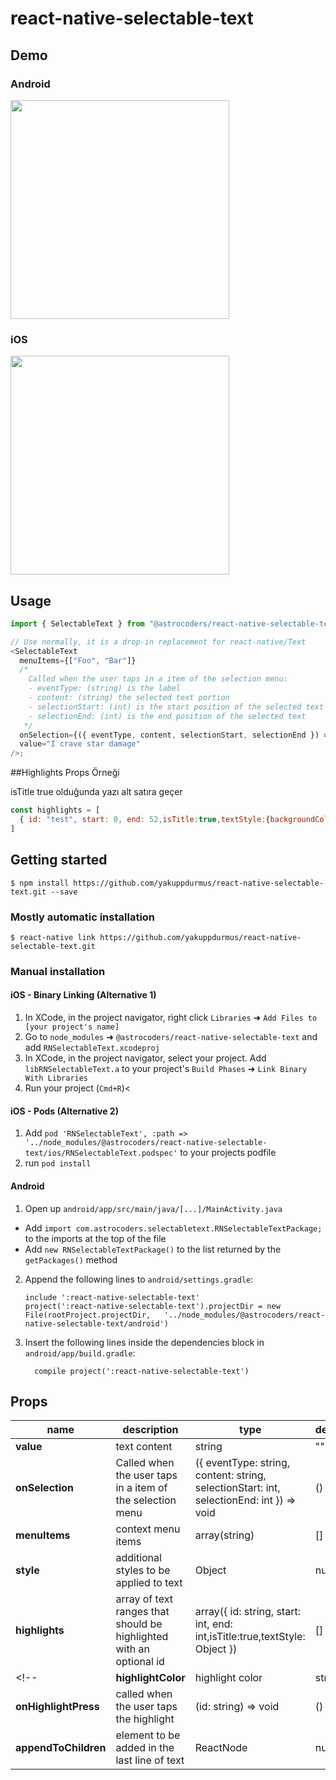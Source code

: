 
# react-native-selectable-text

## Demo

### Android

<img src="https://github.com/Astrocoders/react-native-selectable-text/raw/master/Demo/demo_android.gif" width="350px" />

### iOS

<img src="https://user-images.githubusercontent.com/16995184/54835973-055e7480-4ca2-11e9-8d55-c4f7a67c2847.gif" width="350px" />

## Usage

```javascript
import { SelectableText } from "@astrocoders/react-native-selectable-text";

// Use normally, it is a drop-in replacement for react-native/Text
<SelectableText
  menuItems={["Foo", "Bar"]}
  /* 
    Called when the user taps in a item of the selection menu:
    - eventType: (string) is the label
    - content: (string) the selected text portion
    - selectionStart: (int) is the start position of the selected text
    - selectionEnd: (int) is the end position of the selected text
   */
  onSelection={({ eventType, content, selectionStart, selectionEnd }) => {}}
  value="I crave star damage"
/>;
```

##Highlights Props Örneği

isTitle true olduğunda yazı alt satıra geçer 

```javascript
const highlights = [
  { id: "test", start: 0, end: 52,isTitle:true,textStyle:{backgroundColor: '#a0a',fontSize:50,lineHeight:50,} }
]
```

## Getting started

`$ npm install https://github.com/yakuppdurmus/react-native-selectable-text.git --save`

### Mostly automatic installation

`$ react-native link https://github.com/yakuppdurmus/react-native-selectable-text.git`

### Manual installation

#### iOS - Binary Linking (Alternative 1)

1. In XCode, in the project navigator, right click `Libraries` ➜ `Add Files to [your project's name]`
2. Go to `node_modules` ➜ `@astrocoders/react-native-selectable-text` and add `RNSelectableText.xcodeproj`
3. In XCode, in the project navigator, select your project. Add `libRNSelectableText.a` to your project's `Build Phases` ➜ `Link Binary With Libraries`
4. Run your project (`Cmd+R`)<

#### iOS - Pods (Alternative 2)

1. Add `pod 'RNSelectableText', :path => '../node_modules/@astrocoders/react-native-selectable-text/ios/RNSelectableText.podspec'` to your projects podfile
2. run `pod install`

#### Android

1. Open up `android/app/src/main/java/[...]/MainActivity.java`

- Add `import com.astrocoders.selectabletext.RNSelectableTextPackage;` to the imports at the top of the file
- Add `new RNSelectableTextPackage()` to the list returned by the `getPackages()` method

2. Append the following lines to `android/settings.gradle`:
   ```
   include ':react-native-selectable-text'
   project(':react-native-selectable-text').projectDir = new File(rootProject.projectDir, 	'../node_modules/@astrocoders/react-native-selectable-text/android')
   ```
3. Insert the following lines inside the dependencies block in `android/app/build.gradle`:
   ```
     compile project(':react-native-selectable-text')
   ```

## Props
| name | description | type | default |
|--|--|--|--|
| **value** | text content | string | "" |
| **onSelection** | Called when the user taps in a item of the selection menu | ({ eventType: string, content: string, selectionStart: int, selectionEnd: int }) => void | () => {} |
| **menuItems** | context menu items | array(string) | [] |
| **style** | additional styles to be applied to text | Object | null |
| **highlights** | array of text ranges that should be highlighted with an optional id | array({ id: string, start: int, end: int,isTitle:true,textStyle: Object }) | [] |
<!-- | **highlightColor** | highlight color |string | null | -->
| **onHighlightPress** | called when the user taps the highlight  |(id: string) => void | () => {} |
| **appendToChildren** | element to be added in the last line of text | ReactNode | null |
